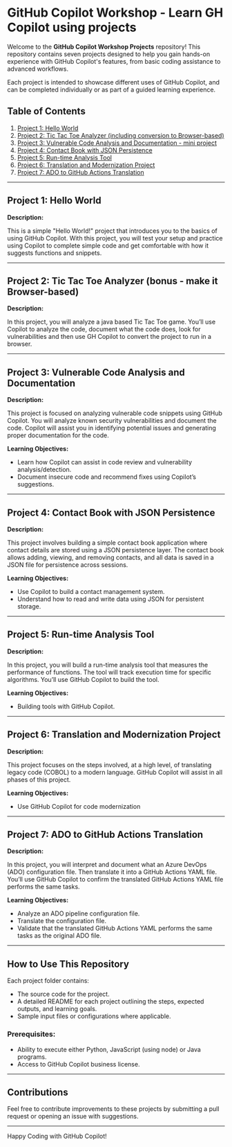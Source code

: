 # GitHub Copilot Workshop - Learn GH Copilot using projects

Welcome to the **GitHub Copilot Workshop Projects** repository! This repository contains seven projects designed to help you gain hands-on experience with GitHub Copilot's features, from basic coding assistance to advanced workflows.

Each project is intended to showcase different uses of GitHub Copilot, and can be completed individually or as part of a guided learning experience.

## Table of Contents

1. [Project 1: Hello World](#project-1-hello-world)
2. [Project 2: Tic Tac Toe Analyzer (including conversion to Browser-based)](#project-2-tic-tac-toe-analyzer-browser-based)
3. [Project 3: Vulnerable Code Analysis and Documentation - mini project](#project-3-vulnerable-code-analysis-and-documentation)
4. [Project 4: Contact Book with JSON Persistence](#project-4-contact-book-with-json-persistence)
5. [Project 5: Run-time Analysis Tool](#project-5-run-time-analysis-tool)
6. [Project 6: Translation and Modernization Project](#project-6-translation-and-modernization-project)
7. [Project 7: ADO to GitHub Actions Translation](#project-7-ado-to-github-actions-translation)

---

## Project 1: Hello World

**Description:**

This is a simple "Hello World!" project that introduces you to the basics of using GitHub Copilot. With this project, you will test your setup and practice using Copilot to complete simple code and get comfortable with how it suggests functions and snippets.

---

## Project 2: Tic Tac Toe Analyzer (bonus - make it Browser-based)

**Description:**

In this project, you will analyze a java based Tic Tac Toe game. You’ll use Copilot to analyze the code, document what the code does, look for vulnerabilities and then use GH Copilot to convert the project to run in a browser. 

---

## Project 3: Vulnerable Code Analysis and Documentation

**Description:**

This project is focused on analyzing vulnerable code snippets using GitHub Copilot. You will analyze known security vulnerabilities and document the code. Copilot will assist you in identifying potential issues and generating proper documentation for the code.

**Learning Objectives:**
- Learn how Copilot can assist in code review and vulnerability analysis/detection.
- Document insecure code and recommend fixes using Copilot’s suggestions.

---

## Project 4: Contact Book with JSON Persistence

**Description:**

This project involves building a simple contact book application where contact details are stored using a JSON persistence layer. The contact book allows adding, viewing, and removing contacts, and all data is saved in a JSON file for persistence across sessions.

**Learning Objectives:**
- Use Copilot to build a contact management system.
- Understand how to read and write data using JSON for persistent storage.

---

## Project 5: Run-time Analysis Tool

**Description:**

In this project, you will build a run-time analysis tool that measures the performance of functions. The tool will track execution time for specific algorithms. You’ll use GitHub Copilot to build the tool.

**Learning Objectives:**
- Building tools with GitHub Copilot.

---

## Project 6: Translation and Modernization Project

**Description:**

This project focuses on the steps involved, at a high level, of translating legacy code (COBOL) to a modern language. GitHub Copilot will assist in all phases of this project.

**Learning Objectives:**
- Use GitHub Copilot for code modernization

---

## Project 7: ADO to GitHub Actions Translation

**Description:**

In this project, you will interpret and document what an Azure DevOps (ADO) configuration file. Then translate it into a GitHub Actions YAML file. You’ll use GitHub Copilot to confirm the translated GitHub Actions YAML file performs the same tasks.

**Learning Objectives:**
- Analyze an ADO pipeline configuration file.
- Translate the configuration file.
- Validate that the translated GitHub Actions YAML performs the same tasks as the original ADO file.

---

## How to Use This Repository

Each project folder contains:
- The source code for the project.
- A detailed README for each project outlining the steps, expected outputs, and learning goals.
- Sample input files or configurations where applicable.

### Prerequisites:
- Ability to execute either Python, JavaScript (using node) or Java programs.
- Access to GitHub Copilot business license.

---

## Contributions

Feel free to contribute improvements to these projects by submitting a pull request or opening an issue with suggestions.

---

Happy Coding with GitHub Copilot!

